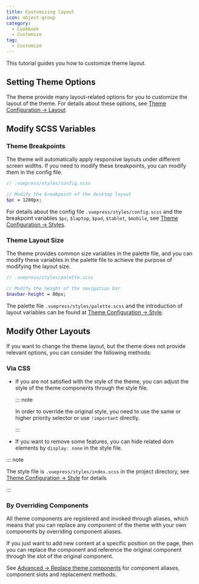 ```yaml
---
title: Customizing layout
icon: object-group
category:
  - Cookbook
  - Customize
tag:
  - Customize
---
```


This tutorial guides you how to customize theme layout.

<!-- more -->

## Setting Theme Options

The theme provide many layout-related options for you to customize the layout of the theme. For details about these options, see [Theme Configuration → Layout](../../config/theme/layout.md).

## Modify SCSS Variables

### Theme Breakpoints

The theme will automatically apply responsive layouts under different screen widths. If you need to modify these breakpoints, you can modify them in the config file.

```scss
// .vuepress/styles/config.scss

// Modify the breakpoint of the desktop layout
$pc = 1280px;
```

For details about the config file `.vuepress/styles/config.scss` and the breakpoint variables `$pc`, `$laptop`, `$pad`, `$tablet`, `$mobile`, see [Theme Configuration → Styles](../../config/style.md#configscss).

### Theme Layout Size

The theme provides common size variables in the palette file, and you can modify these variables in the palette file to achieve the purpose of modifying the layout size.

```scss
// .vuepress/styles/palette.scss

// Modify the height of the navigation bar
$navbar-height = 80px;
```

The palette file `.vuepress/styles/palette.scss` and the introduction of layout variables can be found at [Theme Configuration → Style](../../config/style.md#palettescss).

## Modify Other Layouts

If you want to change the theme layout, but the theme does not provide relevant options, you can consider the following methods:

### Via CSS

- If you are not satisfied with the style of the theme, you can adjust the style of the theme components through the style file.

  ::: note

  In order to override the original style, you need to use the same or higher priority selector or use `!important` directly.

  :::

- If you want to remove some features, you can hide related dom elements by `display: none` in the style file.

::: note

The style file is `.vuepress/styles/index.scss` in the project directory, see [Theme Configuration → Style](../../config/style.md#indexscss) for details

:::

### By Overriding Components

All theme components are registered and invoked through aliases, which means that you can replace any component of the theme with your own components by overriding component aliases.

If you just want to add new content at a specific position on the page, then you can replace the component and reference the original component through the slot of the original component.

See [Advanced → Replace theme components](../../guide/advanced/replace.md) for component aliases, component slots and replacement methods.
